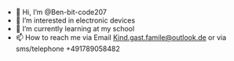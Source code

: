 - 👋 Hi, I’m @Ben-bit-code207
- 👀 I’m interested in electronic devices
- 🌱 I’m currently learning at my school
- 📫 How to reach me via Email Kind.gast.famile@outlook.de or  via sms/telephone +491789058482
